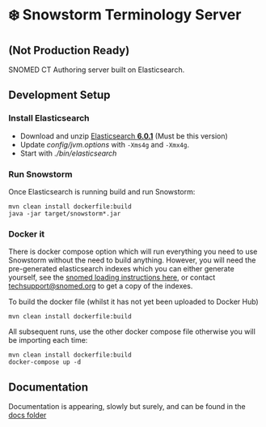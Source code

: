 # ❄️ Snowstorm Terminology Server

## (Not Production Ready)

SNOMED CT Authoring server built on Elasticsearch.

## Development Setup

### Install Elasticsearch
  - Download and unzip [Elasticsearch **6.0.1**](https://www.elastic.co/downloads/past-releases/elasticsearch-6-0-1) (Must be this version)
  - Update _config/jvm.options_ with `-Xms4g` and `-Xmx4g`.
  - Start with _./bin/elasticsearch_

### Run Snowstorm
Once Elasticsearch is running build and run Snowstorm:
```
mvn clean install dockerfile:build
java -jar target/snowstorm*.jar
```

### Docker it
There is docker compose option which will run everything you need to use Snowstorm without the need to build anything. However, you will need the pre-generated elasticsearch indexes which you can either generate yourself, see the [snomed loading instructions here](docs/loading-snomed.md), or contact [techsupport@snomed.org](mailto::techsupport@snomed.org) to get a copy of the indexes.

To build the docker file (whilst it has not yet been uploaded to Docker Hub)
```
mvn clean install dockerfile:build
```

All subsequent runs, use the other docker compose file otherwise you will be importing each time:
```
mvn clean install dockerfile:build
docker-compose up -d
```


## Documentation
Documentation is appearing, slowly but surely, and can be found in the [docs folder](docs/introduction.md)
